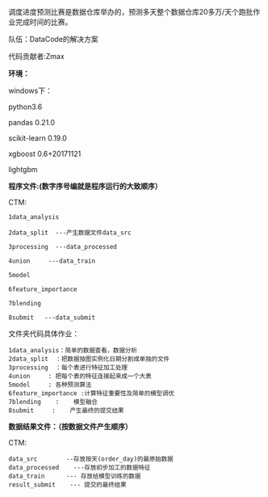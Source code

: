 
调度进度预测比赛是数据仓库举办的，预测多天整个数据仓库20多万/天个跑批作业完成时间的比赛。

队伍：DataCode的解决方案

代码贡献者:Zmax


__环境：__

windows下：

python3.6

pandas 0.21.0

scikit-learn 0.19.0

xgboost 0.6+20171121

lightgbm



__程序文件:(数字序号编就是程序运行的大致顺序）__

CTM:
    
    1data_analysis
    
    2data_split  ---产生数据文件data_src
    
    3processing  ---data_processed
    
    4union     ---data_train
    
    5model
    
    6feature_importance
    
    7blending
    
    8submit   ---data_submit
    

  文件夹代码具体作业：
    
    1data_analysis：简单的数据查看，数据分析
    2data_split  ：把数据按图实例化日期分割成单独的文件
    3processing  ：每个表进行特征加工处理
    4union     : 把每个表的特征连接起来成一个大表
    5model     : 各种预测算法
    6feature_importance :计算特征重要性及简单的模型调优
    7blending    :    模型融合
    8submit     :    产生最终的提交结果

__数据结果文件：（按数据文件产生顺序）__

CTM:
    
    data_src        --存放按天(order_day)的最原始数据
    data_processed    ---存放初步加工的数据特征
    data_train      --- 存放给模型训练的数据
    result_submit    --- 提交的最终结果




